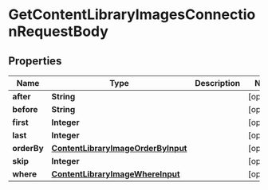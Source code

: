 

# GetContentLibraryImagesConnectionRequestBody


## Properties

Name | Type | Description | Notes
------------ | ------------- | ------------- | -------------
**after** | **String** |  |  [optional]
**before** | **String** |  |  [optional]
**first** | **Integer** |  |  [optional]
**last** | **Integer** |  |  [optional]
**orderBy** | [**ContentLibraryImageOrderByInput**](ContentLibraryImageOrderByInput.md) |  |  [optional]
**skip** | **Integer** |  |  [optional]
**where** | [**ContentLibraryImageWhereInput**](ContentLibraryImageWhereInput.md) |  |  [optional]



